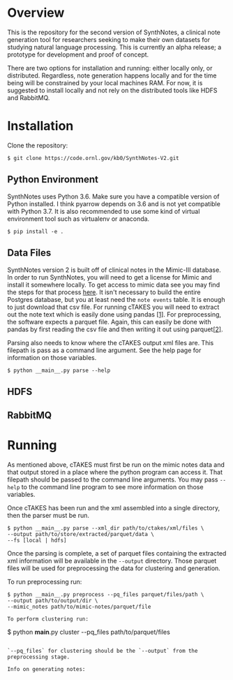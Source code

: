 # Overview
This is the repository for the second version of SynthNotes, a clinical note generation tool for researchers seeking to make their own datasets for studying natural language processing.  This is currently an alpha release; a prototype for development and proof of concept. 

There are two options for installation and running: either locally only, or distributed.  Regardless, note generation happens locally and for the time being will be constrained by your local machines RAM.  For now, it is suggested to install locally and not rely on the distributed tools like HDFS and RabbitMQ.  

# Installation

Clone the repository:
```
$ git clone https://code.ornl.gov/kb0/SynthNotes-V2.git
```
<!-- Running locally -->
<!-- What do you need to clone? -->
<!-- What needs to be installed before? -->
<!-- What are the overall steps -->
<!-- What files are expected to be present? -->

<!-- Running distributed -->

## Python Environment
SynthNotes uses Python 3.6.  Make sure you have a compatible version of Python installed. I think pyarrow depends on 3.6 and is not yet compatible with Python 3.7.  It is also recommended to use some kind of virtual environment tool such as virtualenv or anaconda.  

```
$ pip install -e .
```

## Data Files
SynthNotes version 2 is built off of clinical notes in the Mimic-III database.  In order to run SynthNotes, you will need to get a license for Mimic and install it somewhere locally.  To get access to mimic data see you may find the steps for that process [here](https://mimic.physionet.org/gettingstarted/access/). It isn't necessary to build the entire Postgres database, but you at least need the `note events` table.  It is enough to just download that csv file.  For running cTAKES you will need to extract out the note text which is easily done using pandas [[1]](https://pandas.pydata.org/pandas-docs/stable/generated/pandas.read_csv.html).  For preprocessing, the software expects a parquet file.  Again, this can easily be done with pandas by first reading the csv file and then writing it out using parquet[[2]](https://pandas.pydata.org/pandas-docs/stable/generated/pandas.DataFrame.to_parquet.html).  

Parsing also needs to know where the cTAKES output xml files are.  This filepath is pass as a command line argument.  See the help page for information on those variables.

```
$ python __main__.py parse --help
```

## HDFS

## RabbitMQ

# Running
As mentioned above, cTAKES must first be run on the mimic notes data and that output stored in a place where the python program can access it.  That filepath should be passed to the command line arguments.  You may pass `--help` to the command line program to see more information on those variables.

Once cTAKES has been run and the xml assembled into a single directory, then the parser must be run.  

```
$ python __main__.py parse --xml_dir path/to/ctakes/xml/files \
--output path/to/store/extracted/parquet/data \
--fs [local | hdfs]
```

Once the parsing is complete, a set of parquet files containing the extracted xml information will be available in the `--output` directory.  Those parquet files will be used for preprocessing the data for clustering and generation.

To run preprocessing run:
```
$ python __main__.py preprocess --pq_files parquet/files/path \
--output path/to/output/dir \
--mimic_notes path/to/mimic-notes/parquet/file

To perform clustering run: 

```
$ python __main__.py cluster --pq_files path/to/parquet/files
```

`--pq_files` for clustering should be the `--output` from the preprocessing stage.

Info on generating notes: